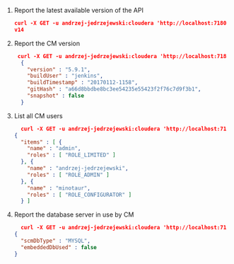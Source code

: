1. Report the latest available version of the API
    ```json
    curl -X GET -u andrzej-jedrzejewski:cloudera 'http://localhost:7180/api/version'
    v14
    ```
2. Report the CM version
    ```json
     curl -X GET -u andrzej-jedrzejewski:cloudera 'http://localhost:7180/api/v14/cm/version'
      {
        "version" : "5.9.1",
        "buildUser" : "jenkins",
        "buildTimestamp" : "20170112-1158",
        "gitHash" : "a66d8bbdbe8bc3ee54235e55423f2f76c7d9f3b1",
        "snapshot" : false
      }
    ```
3. List all CM users
    ```json
      curl -X GET -u andrzej-jedrzejewski:cloudera 'http://localhost:7180/api/v14/users'
    {
      "items" : [ {
        "name" : "admin",
        "roles" : [ "ROLE_LIMITED" ]
      }, {
        "name" : "andrzej-jedrzejewski",
        "roles" : [ "ROLE_ADMIN" ]
      }, {
        "name" : "minotaur",
        "roles" : [ "ROLE_CONFIGURATOR" ]
      } ]
    ```
4. Report the database server in use by CM
    ```json
      curl -X GET -u andrzej-jedrzejewski:cloudera 'http://localhost:7180/api/v14/cm/scmDbInfo'
    {
      "scmDbType" : "MYSQL",
      "embeddedDbUsed" : false
    }
    ```